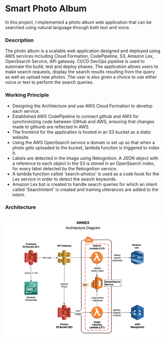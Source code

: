 # Smart Photo Album

In this project, I implemented a photo album web application that can be searched using natural language through both text and voice.

### Description
The photo album is a scalable web application designed and deployed using AWS services including Cloud Formation, CodePipeline, S3, Amazon Lex, OpenSearch Service, API gateway. CI/CD DevOps pipeline is used to automate the build, test and deploy phases. The application allows users to make search requests, display the search results resulting from the query as well as upload new photos. The user is also given a choice to use either voice or text to perform the search queries.

### Working Principle

* Designing the Architecture and use AWS Cloud Formation to develop each service.
* Established AWS CodePipeline to connect github and AWS for synchronizing code between GitHub and AWS, ensuring that changes made to githunb are reflected in AWS.
* The frontend for the application is hosted in an S3 bucket as a static website.
* Using the AWS OpenSearch service a domain is set up so that when a photo gets uploaded to the bucket, lambda funciton is triggered to index it.
* Labels are detected in the image using Rekognition. A JSON object with a reference to each object in the S3 is stored in an OpenSearch index, for every label detected by the Rekognition service.
* A lambda function called 'search-photos' is used as a code hook for the Lex service in order to detect the search keywords.
* Amazon Lex bot is created to handle search queries for which an intent called 'SearchIntent' is created and training utterances are added to the intent.

### Architecture
### ![image](Architecture.png)
